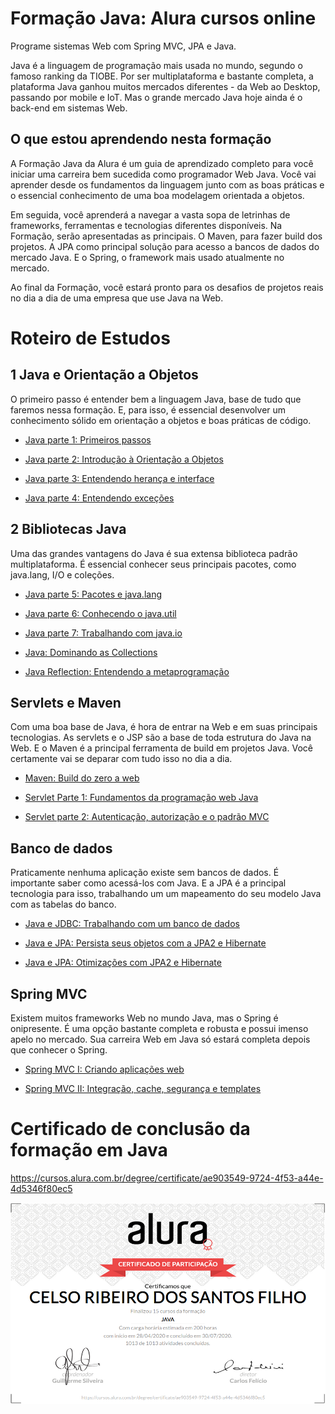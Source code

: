 # Formação Java: Alura cursos online 
Programe sistemas Web com Spring MVC, JPA e Java.

Java é a linguagem de programação mais usada no mundo, segundo o famoso ranking da TIOBE. Por ser multiplataforma e bastante completa, a plataforma Java ganhou muitos mercados diferentes - da Web ao Desktop, passando por mobile e IoT. Mas o grande mercado Java hoje ainda é o back-end em sistemas Web.

## O que estou aprendendo nesta formação

A Formação Java da Alura é um guia de aprendizado completo para você iniciar uma carreira bem sucedida como programador Web Java. Você vai aprender desde os fundamentos da linguagem junto com as boas práticas e o essencial conhecimento de uma boa modelagem orientada a objetos.

Em seguida, você aprenderá a navegar a vasta sopa de letrinhas de frameworks, ferramentas e tecnologias diferentes disponíveis. Na Formação, serão apresentadas as principais. O Maven, para fazer build dos projetos. A JPA como principal solução para acesso a bancos de dados do mercado Java. E o Spring, o framework mais usado atualmente no mercado.

Ao final da Formação, você estará pronto para os desafios de projetos reais no dia a dia de uma empresa que use Java na Web.

# Roteiro de Estudos

## 1 Java e Orientação a Objetos

O primeiro passo é entender bem a linguagem Java, base de tudo que faremos nessa formação. E, para isso, é essencial desenvolver um conhecimento sólido em orientação a objetos e boas práticas de código.

+ [Java parte 1: Primeiros passos](fundamentos)

+ [Java parte 2: Introdução à Orientação a Objetos](introducao-orientacao-objetos)

+ [Java parte 3: Entendendo herança e interface](entendendo-heranca-interface)

+ [Java parte 4: Entendendo exceções](entendendo-excecoes)

## 2 Bibliotecas Java 

Uma das grandes vantagens do Java é sua extensa biblioteca padrão multiplataforma. É essencial conhecer seus principais pacotes, como java.lang, I/O e coleções.

+ [Java parte 5: Pacotes e java.lang](pacotes-java-lang)

+ [Java parte 6: Conhecendo o java.util](conhecendo-java-util)

+ [Java parte 7: Trabalhando com java.io](trabalhando-java-io)

+ [Java: Dominando as Collections](dominando-collections)

+ [Java Reflection: Entendendo a metaprogramação](java-reflection-parte01)

## Servlets e Maven

Com uma boa base de Java, é hora de entrar na Web e em suas principais tecnologias. As servlets e o JSP são a base de toda estrutura do Java na Web. E o Maven é a principal ferramenta de build em projetos Java. Você certamente vai se deparar com tudo isso no dia a dia.

+ [Maven: Build do zero a web](maven)

+ [Servlet Parte 1: Fundamentos da programação web Java](servlet-parte01)

+ [Servlet parte 2: Autenticação, autorização e o padrão MVC](servlet-parte02)

## Banco de dados

Praticamente nenhuma aplicação existe sem bancos de dados. É importante saber como acessá-los com Java. E a JPA é a principal tecnologia para isso, trabalhando um um mapeamento do seu modelo Java com as tabelas do banco.

+ [Java e JDBC: Trabalhando com um banco de dados](JDBC)

+ [Java e JPA: Persista seus objetos com a JPA2 e Hibernate](JPA2-parte01)

+ [Java e JPA: Otimizações com JPA2 e Hibernate](JPA2-parte02)

## Spring MVC

Existem muitos frameworks Web no mundo Java, mas o Spring é onipresente. É uma opção bastante completa e robusta e possui imenso apelo no mercado. Sua carreira Web em Java só estará completa depois que conhecer o Spring.

+ [Spring MVC I: Criando aplicações web](Spring-MVC-parte01)

+ [Spring MVC II: Integração, cache, segurança e templates](Spring-MVC-parte02)

# Certificado de conclusão da formação em Java

https://cursos.alura.com.br/degree/certificate/ae903549-9724-4f53-a44e-4d5346f80ec5

![certificado](certificate-alura.png)
